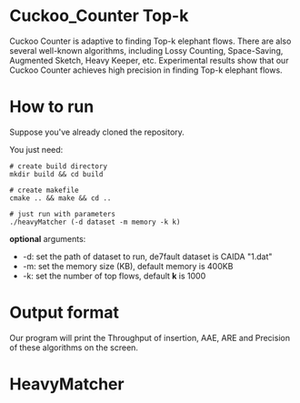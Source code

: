 # Cuckoo_Counter Top-k

Cuckoo Counter is adaptive to finding Top-k elephant flows. There are also several well-known algorithms, including Lossy Counting, Space-Saving, Augmented Sketch, Heavy Keeper,  etc. Experimental results show that our Cuckoo Counter achieves high precision in finding Top-k elephant flows. 

# How to run

Suppose you've already cloned the repository.

You just need:

```
# create build directory
mkdir build && cd build

# create makefile
cmake .. && make && cd ..

# just run with parameters
./heavyMatcher (-d dataset -m memory -k k)
```

**optional** arguments:

- -d: set the path of dataset to run, de7fault dataset is CAIDA "1.dat"
- -m: set the memory size (KB), default memory is 400KB
- -k: set the number of top flows, default **k** is 1000 

# Output format

Our program will print the Throughput of insertion, AAE, ARE and Precision of these algorithms on the screen.
# HeavyMatcher
